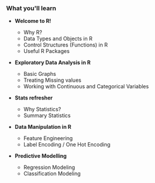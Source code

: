 ### What you'll learn

- **Welcome to R!**
  - Why R?
  - Data Types and Objects in R
  - Control Structures (Functions) in R
  - Useful R Packages

- **Exploratory Data Analysis in R**
  - Basic Graphs
  - Treating Missing values
  - Working with Continuous and Categorical Variables
  
- **Stats refresher**
  - Why Statistics?
  - Summary Statistics
  
- **Data Manipulation in R**
  - Feature Engineering
  - Label Encoding / One Hot Encoding
 
- **Predictive Modelling**
  - Regression Modeling
  - Classification Modeling

